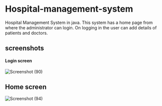 # Hospital-management-system
Hospital Management System in java. This system has a home page from where the administrator can login. On logging in the user can add details of patients and doctors.
## screenshots
#### Login screen
![Screenshot (90)](https://user-images.githubusercontent.com/54683061/190220458-6b29bdf0-f64b-4d9b-8c68-259506ed2730.png)


## Home screen
![Screenshot (94)](https://user-images.githubusercontent.com/54683061/190220852-9092c731-8958-46c4-89b7-c0b9ba2006a0.png)


